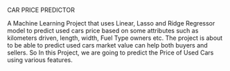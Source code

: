 CAR PRICE PREDICTOR

A Machine Learning Project that uses Linear, Lasso and Ridge Regressor model to predict used cars price based on some attributes such as kilometers driven, length, width, Fuel Type owners etc. The project is about to be able to predict used cars market value can help both buyers and sellers. So In this Project, we are going to predict the Price of Used Cars using various features.
